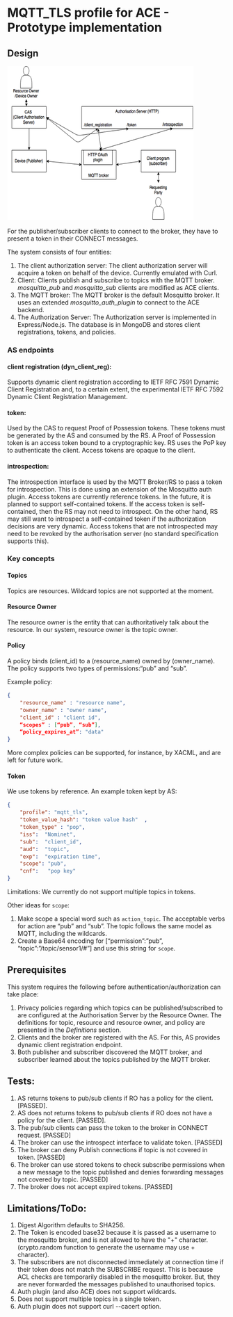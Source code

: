 # MQTT_TLS profile for ACE - Prototype implementation

## Design
![System Overview](SystemOverview.png)

For the publisher/subscriber clients to connect to the broker, they have to present a token in their CONNECT messages. 

The system consists of four entities: 
1.	The client authorization server: The client authorization server will acquire a token on behalf of the device. Currently emulated with Curl. 
2. Client: Clients publish and subscribe to topics with the MQTT broker. *mosquitto_pub* and *mosquitto_sub* clients are modified as ACE clients.
3.	The MQTT broker: The MQTT broker is the default Mosquitto broker. It uses an extended *mosquitto_auth_plugin* to connect to the ACE backend.
4.	The Authorization Server: The Authorization server is implemented in Express/Node.js. The database is in MongoDB and stores client registrations, tokens, and policies.

### AS endpoints
#### client registration (dyn_client_reg): 
Supports dynamic client registration according to IETF RFC 7591 Dynamic Client Registration and, to a certain extent, the experimental IETF RFC 7592 Dynamic Client Registration Management.
#### token: 
Used by the CAS to request Proof of Possession tokens. These tokens must be generated by the AS and consumed by the RS. A Proof of Possession token is an access token bound to a cryptographic key. RS uses the PoP key to authenticate the client. Access tokens are opaque to the client.
#### introspection: 
The introspection interface is used by the MQTT Broker/RS to pass a token for introspection. This is done using an extension of the Mosquitto auth plugin. Access tokens are currently reference tokens.  In the future, it is planned to support self-contained tokens.  If the access token is self-contained, then the RS may not need to introspect. On the other hand, RS may still want to introspect a self-contained token if the authorization decisions are very dynamic.  Access tokens that are not introspected may need to be revoked by the authorisation server (no standard specification supports this).
 
### Key concepts
#### Topics
Topics are resources.  Wildcard topics are not supported at the moment.
#### Resource Owner
The resource owner is the entity that can authoritatively talk about the resource. In our system, resource owner is the topic owner.
#### Policy
A policy binds (client_id) to a (resource_name) owned by (owner_name).
The policy supports two types of permissions:“pub” and “sub”.

Example policy:
```json
{
	"resource_name" : "resource name",
	"owner_name" : "owner name",
	"client_id" : "client id",
	“scopes” : [“pub”, “sub”],
	“policy_expires_at”: "data"
}
```

More complex policies can be supported, for instance, by XACML, and are left for future work.

#### Token
We use tokens by reference. An example token kept by AS:
```json
{
    "profile": "mqtt_tls", 
    "token_value_hash": "token value hash"  , 
    "token_type" : "pop", 
    "iss":  "Nominet", 
    "sub":  "client_id", 
    "aud":  "topic", 
    "exp":  "expiration time", 
    "scope": "pub",
    "cnf":   "pop key"
} 
```
Limitations: We currently do not support multiple topics in tokens. 

Other ideas for `scope`: 
1. Make scope a special word such as `action_topic`.  The acceptable verbs for action are “pub” and “sub”. The topic follows the same model as MQTT, including the wildcards.
2. Create a Base64 encoding for 
[“permission”:”pub”, “topic”:”/topic/sensor1/#”]
and use this string for `scope`. 

## Prerequisites
This system requires the following before authentication/authorization can take place:
1.	Privacy policies regarding which topics can be published/subscribed to are configured at the Authorisation Server by the Resource Owner. The definitions for  topic, resource and resource owner, and policy are presented in the *Definitions* section.
2.	Clients and the broker are registered with the AS.  For this, AS provides dynamic client registration endpoint.
4. Both publisher and subscriber discovered the MQTT broker, and subscriber learned about the topics published by the MQTT broker.

## Tests:

1. AS returns tokens to pub/sub clients if RO has a policy for the client. [PASSED]. 
2. AS does not returns tokens to pub/sub clients if RO does not have a policy for the client. [PASSED].
3. The pub/sub clients can pass the token to the broker in CONNECT request. [PASSED]
4. The broker can use the introspect interface to validate token. [PASSED]
5. The broker can deny Publish connections if topic is not covered in token. [PASSED]
6. The broker can use stored tokens to check subscribe permissions when a new message to the topic published and denies forwarding messages not covered by topic. [PASSED]
7. The broker does not accept expired tokens. [PASSED]
 
## Limitations/ToDo:

1. Digest Algorithm defaults to SHA256.
2. The Token is encoded base32 because it is passed as a username to the mosquitto broker, and is not allowed to have the "+" character. (crypto.random function to generate the username may use + character).
3. The subscribers are not disconnected immediately at connection time if their token does not match the SUBSCRIBE request. This is because ACL checks are temporarily disabled in the mosquitto broker. But, they are never forwarded the messages published to unauthorised topics. 
4. Auth plugin (and also ACE) does not support wildcards. 
5. Does not support multiple topics in a single token. 
6. Auth plugin does not support curl --cacert option. 


